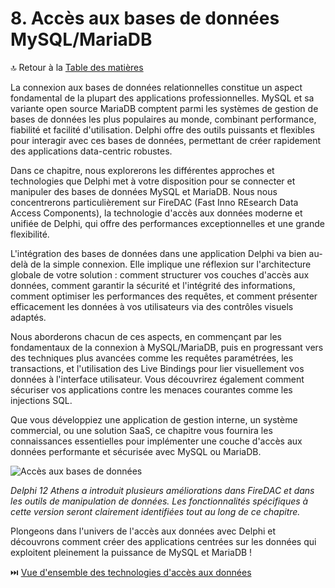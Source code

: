 # 8. Accès aux bases de données MySQL/MariaDB

🔝 Retour à la [Table des matières](/SOMMAIRE.md)

La connexion aux bases de données relationnelles constitue un aspect fondamental de la plupart des applications professionnelles. MySQL et sa variante open source MariaDB comptent parmi les systèmes de gestion de bases de données les plus populaires au monde, combinant performance, fiabilité et facilité d'utilisation. Delphi offre des outils puissants et flexibles pour interagir avec ces bases de données, permettant de créer rapidement des applications data-centric robustes.

Dans ce chapitre, nous explorerons les différentes approches et technologies que Delphi met à votre disposition pour se connecter et manipuler des bases de données MySQL et MariaDB. Nous nous concentrerons particulièrement sur FireDAC (Fast Inno REsearch Data Access Components), la technologie d'accès aux données moderne et unifiée de Delphi, qui offre des performances exceptionnelles et une grande flexibilité.

L'intégration des bases de données dans une application Delphi va bien au-delà de la simple connexion. Elle implique une réflexion sur l'architecture globale de votre solution : comment structurer vos couches d'accès aux données, comment garantir la sécurité et l'intégrité des informations, comment optimiser les performances des requêtes, et comment présenter efficacement les données à vos utilisateurs via des contrôles visuels adaptés.

Nous aborderons chacun de ces aspects, en commençant par les fondamentaux de la connexion à MySQL/MariaDB, puis en progressant vers des techniques plus avancées comme les requêtes paramétrées, les transactions, et l'utilisation des Live Bindings pour lier visuellement vos données à l'interface utilisateur. Vous découvrirez également comment sécuriser vos applications contre les menaces courantes comme les injections SQL.

Que vous développiez une application de gestion interne, un système commercial, ou une solution SaaS, ce chapitre vous fournira les connaissances essentielles pour implémenter une couche d'accès aux données performante et sécurisée avec MySQL ou MariaDB.

![Accès aux bases de données](https://placeholder-for-database-access.com/image.png)

*Delphi 12 Athens a introduit plusieurs améliorations dans FireDAC et dans les outils de manipulation de données. Les fonctionnalités spécifiques à cette version seront clairement identifiées tout au long de ce chapitre.*

Plongeons dans l'univers de l'accès aux données avec Delphi et découvrons comment créer des applications centrées sur les données qui exploitent pleinement la puissance de MySQL et MariaDB !

⏭️ [Vue d'ensemble des technologies d'accès aux données](/08-acces-aux-bases-de-donnees-mysql-mariadb/01-vue-densemble-des-technologies-dacces-aux-donnees.md)

